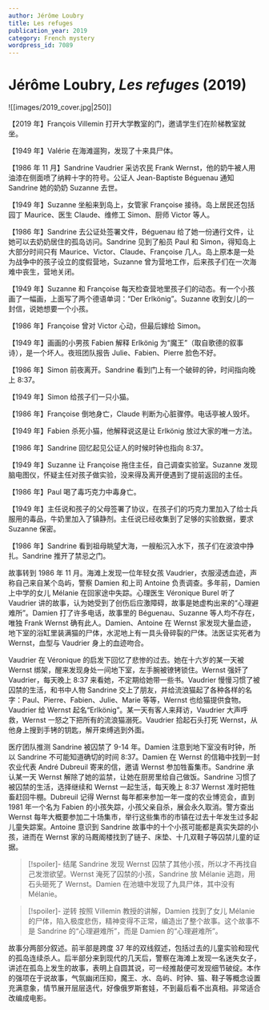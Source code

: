 ```yaml
---
author: Jérôme Loubry
title: Les refuges
publication_year: 2019
category: French mystery
wordpress_id: 7089
---
```


# Jérôme Loubry, <i>Les refuges</i> (2019)

![[images/2019_cover.jpg|250]]

【2019 年】François Villemin 打开大学教室的门，邀请学生们在阶梯教室就坐。 

【1949 年】Valérie 在海滩遛狗，发现了十来具尸体。

【1986 年 11 月】Sandrine Vaudrier 采访农民 Frank Wernst，他的奶牛被人用油漆在侧面喷了纳粹十字的符号。公证人 Jean-Baptiste Béguenau 通知 Sandrine 她的奶奶 Suzanne 去世。

【1949 年】Suzanne 坐船来到岛上，女管家 Françoise 接待。岛上居民还包括园丁 Maurice、医生 Claude、维修工 Simon、厨师 Victor 等人。

【1986 年】Sandrine 去公证处签署文件，Béguenau 给了她一份通行文件，让她可以去奶奶居住的孤岛访问。Sandrine 见到了船员 Paul 和 Simon，得知岛上大部分时间只有 Maurice、Victor、Claude、Françoise 几人。岛上原本是一处为战争中的孩子设立的度假营地，Suzanne 曾为营地工作，后来孩子们在一次海难中丧生，营地关闭。

【1949 年】Suzanne 和 Françoise 每天检查营地里孩子们的动态。有一个小孩画了一幅画，上面写了两个德语单词：“Der Erlkönig”。Suzanne 收到女儿的一封信，说她想要一个小孩。

【1986 年】Françoise 曾对 Victor 心动，但最后嫁给 Simon。

【1949 年】画画的小男孩 Fabien 解释 Erlkönig 为“魔王”（取自歌德的叙事诗），是一个坏人。夜班团队报告 Julie、Fabien、Pierre 脸色不好。

【1986 年】Simon 前夜离开。Sandrine 看到门上有一个破碎的钟，时间指向晚上 8:37。

【1949 年】Simon 给孩子们一只小猫。

【1986 年】Françoise 倒地身亡，Claude 判断为心脏骤停。电话亭被人毁坏。

【1949 年】Fabien 杀死小猫，他解释说这是让 Erlkönig 放过大家的唯一方法。

【1986 年】Sandrine 回忆起见公证人的时候时钟也指向 8:37。

【1949 年】Suzanne 让 Françoise 拖住主任，自己调查实验室。Suzanne 发现脑电图仪，怀疑主任对孩子做实验，没来得及离开便遇到了提前返回的主任。

【1986 年】Paul 喝了毒巧克力中毒身亡。

【1949 年】主任说和孩子的父母签署了协议，在孩子们的巧克力里加入了给士兵服用的毒品，牛奶里加入了镇静剂。主任说已经收集到了足够的实验数据，要求 Suzanne 保密。

【1986 年】Sandrine 看到祖母眺望大海，一艘船沉入水下，孩子们在波浪中挣扎。Sandrine 推开了禁忌之门。

故事转到 1986 年 11 月。海滩上发现一位年轻女孩 Vaudrier，衣服浸透血迹，声称自己来自某个岛屿，警察 Damien 和上司 Antoine 负责调查。多年前，Damien 上中学的女儿 Mélanie 在回家途中失踪。心理医生 Véronique Burel 听了 Vaudrier 讲的故事，认为她受到了创伤后应激障碍，故事是她虚构出来的“心理避难所”。Damien 打了许多电话，故事里的 Béguenau、Suzanne 等人均不存在，唯独 Frank Wernst 确有此人。Damien、Antoine 在 Wernst 家发现大量血迹，地下室的浴缸里装满猫的尸体，水泥地上有一具头骨碎裂的尸体。法医证实死者为 Wernst，血型与 Vaudrier 身上的血迹吻合。

Vaudrier 在 Véronique 的启发下回忆了悲惨的过去。她在十六岁的某一天被 Wernst 绑架，醒来发现身处一间地下室，左手腕被镣铐锁住。Wernst 强奸了 Vaudrier，每天晚上 8:37 来看她，不定期给她带一些书。Vaudrier 慢慢习惯了被囚禁的生活，和书中人物 Sandrine 交上了朋友，并给流浪猫起了各种各样的名字：Paul、Pierre、Fabien、Julie、Marie 等等，Wernst 也给猫提供食物。Vaudrier 给 Wernst 起名“Erlkönig”。某一天有客人来拜访，Vaudrier 大声呼救，Wernst 一怒之下把所有的流浪猫溺死。Vaudrier 拾起石头打死 Wernst，从他身上搜到手铐的钥匙，解开束缚逃到外面。

医疗团队推测 Sandrine 被囚禁了 9-14 年。Damien 注意到地下室没有时钟，所以 Sandrine 不可能知道确切的时间 8:37。Damien 在 Wernst 的信箱中找到一封农业代表 André Dubreuil 寄来的信，邀请 Wernst 参加牲畜集市。Sandrine 承认某一天 Wernst 解除了她的监禁，让她在厨房里给自己做饭。Sandrine 习惯了被囚禁的生活，选择继续和 Wernst 一起生活，每天晚上 8:37 Wernst 准时把牲畜赶回牛棚。Dubreuil 记得 Wernst 每年都来参加一年一度的农业博览会，直到 1981 年一个名为 Fabien 的小孩失踪，小孩父亲自杀，展会永久取消。警方查出 Wernst 每年大概要参加二十场集市，举行这些集市的市镇在过去十年发生过多起儿童失踪案。Antoine 意识到 Sandrine 故事中的十个小孩可能都是真实失踪的小孩，进而在 Wernst 家的马厩阁楼找到了链子、床垫、十几双鞋子等囚禁儿童的证据。

> [!spoiler]- 结尾
> Sandrine 发现 Wernst 囚禁了其他小孩，所以才不再找自己发泄欲望。Wernst 淹死了囚禁的小孩，Sandrine 放 Mélanie 逃跑，用石头砸死了 Wernst。Damien 在池塘中发现了九具尸体，其中没有 Mélanie。

> [!spoiler]- 逆转
> 按照 Villemin 教授的讲解，Damien 找到了女儿 Mélanie 的尸体，陷入极度悲伤，精神变得不正常，编造出了整个故事。这个故事不是 Sandrine 的“心理避难所”，而是 Damien 的“心理避难所”。

故事分两部分叙述。前半部是跨度 37 年的双线叙述，包括过去的儿童实验和现代的孤岛连续杀人。后半部分来到现代的几天后，警察在海滩上发现一名迷失女子，讲述在孤岛上发生的故事，表明上自圆其说，可一经推敲便可发现细节破绽。本作的强项在于说故事，气氛幽闭压抑，魔王、水、岛屿、时钟、猫、鞋子等概念设置充满意象，情节展开层层迭代，好像俄罗斯套娃，不到最后看不出真相。非常适合改编成电影。